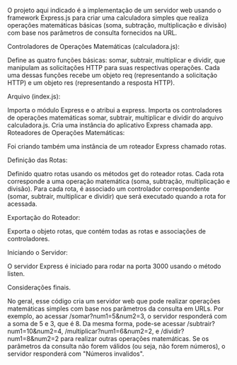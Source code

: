 O projeto aqui indicado é a implementação de um servidor web usando o framework Express.js para criar uma calculadora simples que realiza operações matemáticas básicas (soma, subtração, multiplicação e divisão) com base nos parâmetros de consulta fornecidos na URL. 

Controladores de Operações Matemáticas (calculadora.js):

Define as quatro funções básicas: somar, subtrair, multiplicar e dividir, que manipulam as solicitações HTTP para suas respectivas operações. Cada uma dessas funções recebe um objeto req (representando a solicitação HTTP) e um objeto res (representando a resposta HTTP).

Arquivo (index.js):

Importa o módulo Express e o atribui a express.
Importa os controladores de operações matemáticas somar, subtrair, multiplicar e dividir do arquivo calculadora.js.
Cria uma instância do aplicativo Express chamada app.
Roteadores de Operações Matemáticas:

Foi criando também uma instância de um roteador Express chamado rotas.

Definição das Rotas:

Definido quatro rotas usando os métodos get do roteador rotas. Cada rota corresponde a uma operação matemática (soma, subtração, multiplicação e divisão).
Para cada rota, é associado um controlador correspondente (somar, subtrair, multiplicar e dividir) que será executado quando a rota for acessada.

Exportação do Roteador:

Exporta o objeto rotas, que contém todas as rotas e associações de controladores.

Iniciando o Servidor:

O servidor Express é iniciado para rodar na porta 3000 usando o método listen.

Considerações finais.

No geral, esse código cria um servidor web que pode realizar operações matemáticas simples com base nos parâmetros da consulta em URLs. 
Por exemplo, ao acessar /somar?num1=5&num2=3, o servidor responderá com a soma de 5 e 3, que é 8. 
Da mesma forma, pode-se acessar /subtrair?num1=10&num2=4, /multiplicar?num1=6&num2=2, e /dividir?num1=8&num2=2 para realizar outras operações matemáticas. 
Se os parâmetros da consulta não forem válidos (ou seja, não forem números), o servidor responderá com "Números invalidos".

